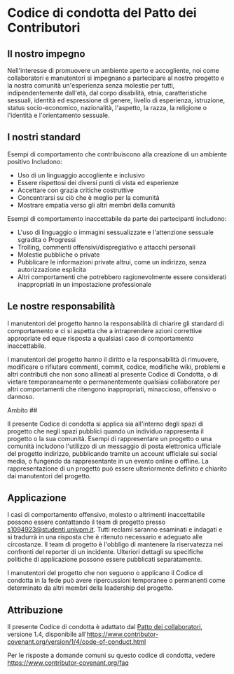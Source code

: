 # Codice di condotta del Patto dei Contributori

## Il nostro impegno

Nell'interesse di promuovere un ambiente aperto e accogliente, noi come
collaboratori e manutentori si impegnano a partecipare al nostro progetto e
la nostra comunità un'esperienza senza molestie per tutti, indipendentemente dall'età, dal corpo
disabilità, etnia, caratteristiche sessuali, identità ed espressione di genere,
livello di esperienza, istruzione, status socio-economico, nazionalità,
l'aspetto, la razza, la religione o l'identità e l'orientamento sessuale.

## I nostri standard

Esempi di comportamento che contribuiscono alla creazione di un ambiente positivo
Includono:

* Uso di un linguaggio accogliente e inclusivo
* Essere rispettosi dei diversi punti di vista ed esperienze
* Accettare con grazia critiche costruttive
* Concentrarsi su ciò che è meglio per la comunità
* Mostrare empatia verso gli altri membri della comunità

Esempi di comportamento inaccettabile da parte dei partecipanti includono:

* L'uso di linguaggio o immagini sessualizzate e l'attenzione sessuale sgradita o
 Progressi
* Trolling, commenti offensivi/dispregiativo e attacchi personali
* Molestie pubbliche o private
* Pubblicare le informazioni private altrui, come un
 indirizzo, senza autorizzazione esplicita
* Altri comportamenti che potrebbero ragionevolmente essere considerati inappropriati in un
 impostazione professionale

## Le nostre responsabilità


I manutentori del progetto hanno la responsabilità di chiarire gli standard di
comportamento e ci si aspetta che a intraprendere azioni correttive appropriate ed eque
risposta a qualsiasi caso di comportamento inaccettabile.

I manutentori del progetto hanno il diritto e la responsabilità di rimuovere, modificare o
rifiutare commenti, commit, codice, modifiche wiki, problemi e altri contributi
che non sono allineati al presente Codice di Condotta, o di vietare temporaneamente o
permanentemente qualsiasi collaboratore per altri comportamenti che ritengono inappropriati,
minaccioso, offensivo o dannoso.

Ambito ##

Il presente Codice di condotta si applica sia all'interno degli spazi di progetto che negli spazi pubblici
quando un individuo rappresenta il progetto o la sua comunità. Esempi di
rappresentare un progetto o una comunità includono l'utilizzo di un messaggio di posta elettronica ufficiale del progetto
indirizzo, pubblicando tramite un account ufficiale sui social media, o fungendo da
rappresentante in un evento online o offline. La rappresentazione di un progetto può essere
ulteriormente definito e chiarito dai manutentori del progetto.

## Applicazione


I casi di comportamento offensivo, molesto o altrimenti inaccettabile possono essere
contattando il team di progetto presso s1094923@studenti.univpm.it. Tutti
reclami saranno esaminati e indagati e si tradurrà in una risposta che
è ritenuto necessario e adeguato alle circostanze. Il team di progetto è
l'obbligo di mantenere la riservatezza nei confronti del reporter di un incidente.
Ulteriori dettagli su specifiche politiche di applicazione possono essere pubblicati separatamente.

I manutentori del progetto che non seguono o applicano il Codice di condotta in
la fede può avere ripercussioni temporanee o permanenti come determinato da altri
membri della leadership del progetto.

## Attribuzione


Il presente Codice di condotta è adattato dal [Patto dei collaboratori][homepage], versione 1.4,
disponibile all'https://www.contributor-covenant.org/version/1/4/code-of-conduct.html

[homepage]: https://www.contributor-covenant.org

Per le risposte a domande comuni su questo codice di condotta, vedere
https://www.contributor-covenant.org/faq
